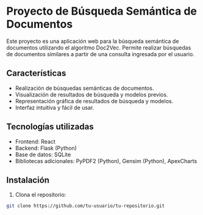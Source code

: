 # Proyecto de Búsqueda Semántica de Documentos

Este proyecto es una aplicación web para la búsqueda semántica de documentos utilizando el algoritmo Doc2Vec. Permite realizar búsquedas de documentos similares a partir de una consulta ingresada por el usuario.

## Características

- Realización de búsquedas semánticas de documentos.
- Visualización de resultados de búsqueda y modelos previos.
- Representación gráfica de resultados de búsqueda y modelos.
- Interfaz intuitiva y fácil de usar.

## Tecnologías utilizadas

- Frontend: React
- Backend: Flask (Python)
- Base de datos: SQLite
- Bibliotecas adicionales: PyPDF2 (Python), Gensim (Python), ApexCharts

## Instalación

1. Clona el repositorio:

```bash
git clone https://github.com/tu-usuario/tu-repositorio.git
